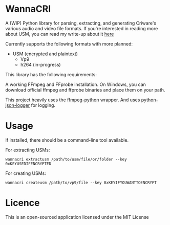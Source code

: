 # WannaCRI
A (WIP) Python library for parsing, extracting, and generating Criware's various audio and video file formats.
If you're interested in reading more about USM, you can read my write-up about it [here](https://listed.to/@donmai/24921/criware-s-usm-format-part-1)

Currently supports the following formats with more planned:
* USM (encrypted and plaintext)
    * Vp9
    * h264 (in-progress)


This library has the following requirements:

A working FFmpeg and FFprobe installation. On Windows, you can download official ffmpeg and ffprobe binaries and place them on your path.

This project heavily uses the [ffmpeg-python](https://pypi.org/project/ffmpeg-python) wrapper. And uses [python-json-logger](https://pypi.org/project/python-json-logger) for logging.

# Usage

If installed, there should be a command-line tool available.

For extracting USMs:

`wannacri extractusm /path/to/usm/file/or/folder --key 0xKEYUSEDIFENCRYPTED`

For creating USMs:

`wannacri createusm /path/to/vp9/file --key 0xKEYIFYOUWANTTOENCRYPT`

# Licence

This is an open-sourced application licensed under the MIT License

